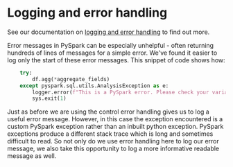 # Logging and error handling

See our documentation on [logging and error handling][1] to find out more.

Error messages in PySpark can be especially unhelpful - often returning hundreds of lines of messages for a simple error. We've found it easier to log only the start of these error messages. This snippet of code shows how:

```python
    try:
        df.agg(*aggregate_fields)
    except pyspark.sql.utils.AnalysisException as e:
        logger.error(f"This is a PySpark error. Please check your variable: {str(e).split(';')[0]}")
        sys.exit(1)
```

Just as before we are using the control error handling gives us to log a useful error message. However, in this case the exception encountered is a custom PySpark exception rather than an inbuilt python exception. PySpark exceptions produce a different stack trace which is long and sometimes difficult to read. So not only do we use error handling here to log our error message, we also take this opportunity to log a more informative readable message as well.

[1]: ../python/logging-and-error-handling.md
